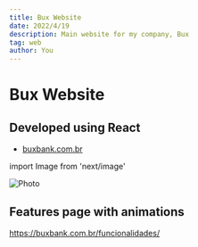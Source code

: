 ```yaml
---
title: Bux Website
date: 2022/4/19
description: Main website for my company, Bux
tag: web
author: You
---
```


# Bux Website

## Developed using React

- [buxbank.com.br](https://buxbank.com.br)

import Image from 'next/image'

<Image
  src="/images/bux-main.png"
  alt="Photo"
  width={1125}
  height={550}
  priority
  className="next-image"
/>

## Features page with animations

https://buxbank.com.br/funcionalidades/
